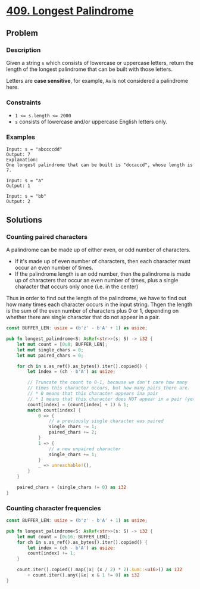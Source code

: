 # [409. Longest Palindrome](https://leetcode.com/problems/longest-palindrome/)

## Problem

### Description

Given a string `s` which consists of lowercase or uppercase letters, return the
length of the longest palindrome that can be built with those letters.

Letters are **case sensitive**, for example, `Aa` is not considered a palindrome
here.

### Constraints

* `1 <= s.length <= 2000`
* `s` consists of lowercase and/or uppercase English letters only.

### Examples

```text
Input: s = "abccccdd"
Output: 7
Explanation:
One longest palindrome that can be built is "dccaccd", whose length is 7.
```

```text
Input: s = "a"
Output: 1
```

```text
Input: s = "bb"
Output: 2
```

## Solutions

### Counting paired characters

A palindrome can be made up of either even, or odd number of characters.

* If it's made up of even number of characters, then each character must occur
  an even number of times.
* If the palindrome length is an odd number, then the palindrome is made up of
  characters that occur an even number of times, plus a single character that
  occurs only once (i.e. in the center)

Thus in order to find out the length of the palindrome, we have to find out
how many times each character occurs in the input string. Thgen the length is
the sum of the even number of characters plus 0 or 1, depending on whether there
are single character that do not appear in a pair.

```rust
const BUFFER_LEN: usize = (b'z' - b'A' + 1) as usize;

pub fn longest_palindrome<S: AsRef<str>>(s: S) -> i32 {
    let mut count = [0u8; BUFFER_LEN];
    let mut single_chars = 0;
    let mut paired_chars = 0;

    for ch in s.as_ref().as_bytes().iter().copied() {
        let index = (ch - b'A') as usize;

        // Truncate the count to 0-1, because we don't care how many 
        // times this character occurs, but how many pairs there are.
        // * 0 means that this character appears ina pair
        // * 1 means that this character does NOT appear in a pair (yet)
        count[index] = (count[index] + 1) & 1;
        match count[index] {
            0 => {
                // a previously single character was paired
                single_chars -= 1;
                paired_chars += 2;
            }
            1 => {
                // a new unpaired character
                single_chars += 1;
            }
            _ => unreachable!(),
        }
    }

    paired_chars + (single_chars != 0) as i32
}
```

### Counting character frequencies

```rust
const BUFFER_LEN: usize = (b'z' - b'A' + 1) as usize;

pub fn longest_palindrome<S: AsRef<str>>(s: S) -> i32 {
    let mut count = [0u16; BUFFER_LEN];
    for ch in s.as_ref().as_bytes().iter().copied() {
        let index = (ch - b'A') as usize;
        count[index] += 1;
    }

    count.iter().copied().map(|x| (x / 2) * 2).sum::<u16>() as i32
        + count.iter().any(|&x| x & 1 != 0) as i32
}
```
